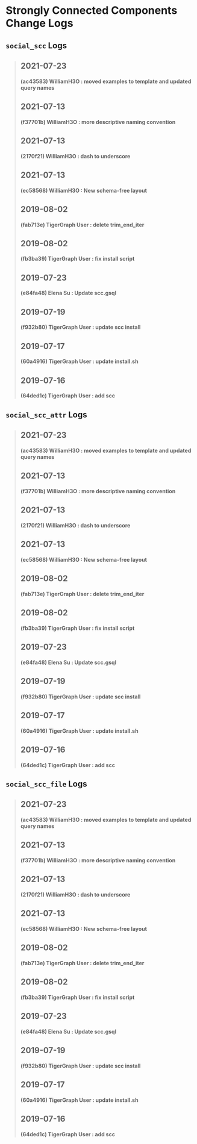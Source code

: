 
# Strongly Connected Components Change Logs

## `social_scc` Logs
> ## 2021-07-23
> #### (ac43583) WilliamH3O : moved examples to template and updated query names
> ## 2021-07-13
> #### (f37701b) WilliamH3O : more descriptive naming convention
> ## 2021-07-13
> #### (2170f21) WilliamH3O : dash to underscore
> ## 2021-07-13
> #### (ec58568) WilliamH3O : New schema-free layout
> ## 2019-08-02
> #### (fab713e) TigerGraph User : delete trim_end_iter
> ## 2019-08-02
> #### (fb3ba39) TigerGraph User : fix install script
> ## 2019-07-23
> #### (e84fa48) Elena Su : Update scc.gsql
> ## 2019-07-19
> #### (f932b80) TigerGraph User : update scc install
> ## 2019-07-17
> #### (60a4916) TigerGraph User : update install.sh
> ## 2019-07-16
> #### (64ded1c) TigerGraph User : add scc

## `social_scc_attr` Logs
> ## 2021-07-23
> #### (ac43583) WilliamH3O : moved examples to template and updated query names
> ## 2021-07-13
> #### (f37701b) WilliamH3O : more descriptive naming convention
> ## 2021-07-13
> #### (2170f21) WilliamH3O : dash to underscore
> ## 2021-07-13
> #### (ec58568) WilliamH3O : New schema-free layout
> ## 2019-08-02
> #### (fab713e) TigerGraph User : delete trim_end_iter
> ## 2019-08-02
> #### (fb3ba39) TigerGraph User : fix install script
> ## 2019-07-23
> #### (e84fa48) Elena Su : Update scc.gsql
> ## 2019-07-19
> #### (f932b80) TigerGraph User : update scc install
> ## 2019-07-17
> #### (60a4916) TigerGraph User : update install.sh
> ## 2019-07-16
> #### (64ded1c) TigerGraph User : add scc

## `social_scc_file` Logs
> ## 2021-07-23
> #### (ac43583) WilliamH3O : moved examples to template and updated query names
> ## 2021-07-13
> #### (f37701b) WilliamH3O : more descriptive naming convention
> ## 2021-07-13
> #### (2170f21) WilliamH3O : dash to underscore
> ## 2021-07-13
> #### (ec58568) WilliamH3O : New schema-free layout
> ## 2019-08-02
> #### (fab713e) TigerGraph User : delete trim_end_iter
> ## 2019-08-02
> #### (fb3ba39) TigerGraph User : fix install script
> ## 2019-07-23
> #### (e84fa48) Elena Su : Update scc.gsql
> ## 2019-07-19
> #### (f932b80) TigerGraph User : update scc install
> ## 2019-07-17
> #### (60a4916) TigerGraph User : update install.sh
> ## 2019-07-16
> #### (64ded1c) TigerGraph User : add scc
